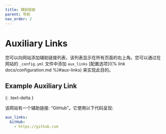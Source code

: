 ```yaml
---
title: 辅助链接
parent: 导航
nav_order: 2
---
```


# Auxiliary Links

您可以向网站添加辅助链接列表，该列表显示在所有页面的右上角。您可以通过在网站的 `_config.yml` 文件中添加 `aux_links` [配置选项]({% link docs/configuration.md %}#aux-links) 来实现此目的。

## Example Auxiliary Link
{: .text-delta }

该网站有一个辅助链接: “GitHub”。它使用以下代码呈现: 

```yaml
aux_links:
  GitHub:
    - https://github.com
```
